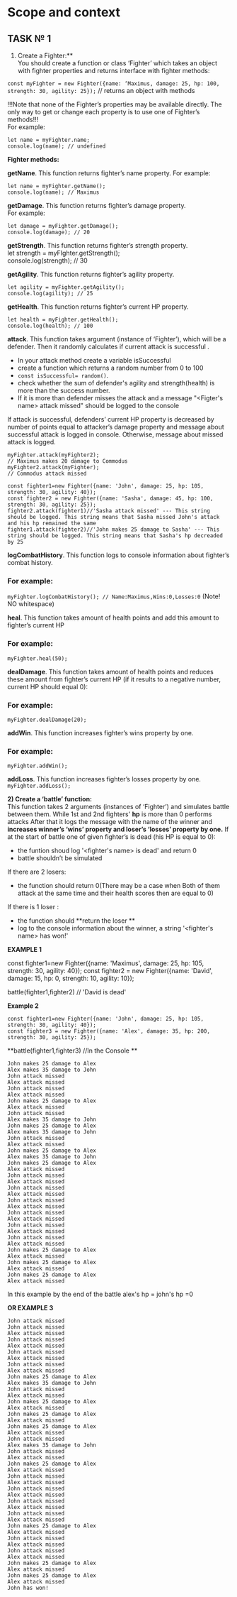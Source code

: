 # Scope and context
## TASK № 1
1) Create a Fighter:**  
You should create a function or class ‘Fighter’ which takes an object with fighter properties and returns interface with fighter methods:  

`const myFighter = new Fighter({name: ‘Maximus, damage: 25, hp: 100, strength: 30, agility: 25});` // returns an object with methods  

!!!Note that none of the Fighter’s properties may be available directly. The only way to get or change each property is to use one of Fighter’s methods!!!  
 For example:
```
let name = myFighter.name;  
console.log(name); // undefined  
```


**Fighter methods:**  

**getName**. 
This function returns fighter’s name property. 
 For example:
```
let name = myFighter.getName();  
console.log(name); // Maximus  
```


**getDamage**. This function returns fighter’s damage property.  
For example:
```
let damage = myFighter.getDamage();  
console.log(damage); // 20
```
  

**getStrength**. This function returns fighter’s strength property.  
	let strength = myFIghter.getStrength();  
	console.log(strength); // 30  

**getAgility**.
This function returns fighter’s agility property.  
```
let agility = myFighter.getAgility();  
console.log(agility); // 25  
```


**getHealth**. 
This function returns fighter’s current HP property.  
```
let health = myFighter.getHealth();  
console.log(health); // 100 
```
 

**attack**.
This function takes argument (instance of ‘Fighter’), which will be a defender. 
Then it randomly calculates if current attack is successful .

- In your attack method create a variable isSuccessful 
- create a function which returns a random number from 0 to 100 
- `const isSuccessful= random()`.
- check whether the sum of defender's agility and strength(health) is more than the success number.
- If it is more than defender misses the attack 
and a message "<Figter's name> attack missed" should be logged to the console

If attack is successful, defenders’ current HP property is decreased by number of points equal to attacker’s damage property and
message about successful attack is logged in console. Otherwise, message about missed attack is logged.  

```
myFighter.attack(myFighter2);  
// Maximus makes 20 damage to Commodus  
myFighter2.attack(myFighter);  
// Commodus attack missed 

const fighter1=new Fighter({name: 'John', damage: 25, hp: 105, strength: 30, agility: 40});
const fighter2 = new Fighter({name: 'Sasha', damage: 45, hp: 100, strength: 30, agility: 25});
fighter2.attack(fighter1)//'Sasha attack missed' --- This string should be logged. This string means that Sasha missed John's attack and his hp remained the same
fighter1.attack(fighter2)//'John makes 25 damage to Sasha' --- This string should be logged. This string means that Sasha's hp decreaded by 25
```
 

**logCombatHistory**. This function logs to console information about fighter’s combat
history.  
### For example:
`myFighter.logCombatHistory(); // Name:Maximus,Wins:0,Losses:0` (Note! NO whitespace) 

**heal**. This function takes amount of health points and add this amount to fighter’s current
HP 
### For example:

`myFighter.heal(50);`

**dealDamage**. This function takes amount of health points and reduces these amount from fighter’s current HP (if it results to a negative number, current HP should equal 0):  
### For example:
`myFighter.dealDamage(20);`

**addWin**. This function increases fighter’s wins property by one.
### For example:
`myFighter.addWin();`

**addLoss**. This function increases fighter’s losses property by one.  
`myFighter.addLoss();`

**2) Create a ‘battle’ function:**  
This function takes 2 arguments (instances of ‘Fighter’)  and simulates battle between them.
While 1st and 2nd fighters' **hp** is more than 0  performs attacks
After that it logs the message with the name of the winner and **increases winner’s ‘wins’ property and loser’s ‘losses’ property by one.**
If at the start of battle one of given fighter’s is dead (his HP is equal to 0):
- the funtion shoud log '<fighter's name> is dead' and return 0
- battle shouldn’t be simulated 

If there are 2 losers:

- the function should return 0(There may be a case when Both of them attack at the same time
and their health scores then are equal to 0)

If there is 1 loser :
- the function should **return the loser **
- log to the console information about the winner, a string '<fighter's name> has won!' 





**EXAMPLE 1**

const fighter1=new Fighter({name: 'Maximus', damage: 25, hp: 105, strength: 30, agility: 40});
const fighter2 = new Fighter({name: 'David', damage: 15, hp: 0, strength: 10, agility: 10});

battle(fighter1,fighter2) // 'David is dead'

**Example 2**


```
const fighter1=new Fighter({name: 'John', damage: 25, hp: 105, strength: 30, agility: 40});
const fighter3 = new Fighter({name: 'Alex', damage: 35, hp: 200, strength: 30, agility: 25});
```


**battle(fighter1,fighter3)
//In the Console **



```
John makes 25 damage to Alex
Alex makes 35 damage to John
John attack missed
Alex attack missed
John attack missed
Alex attack missed
John makes 25 damage to Alex
Alex attack missed
John attack missed
Alex makes 35 damage to John
John makes 25 damage to Alex
Alex makes 35 damage to John
John attack missed
Alex attack missed
John makes 25 damage to Alex
Alex makes 35 damage to John
John makes 25 damage to Alex
Alex attack missed
John attack missed
Alex attack missed
John attack missed
Alex attack missed
John attack missed
Alex attack missed
John attack missed
Alex attack missed
John attack missed
Alex attack missed
John attack missed
Alex attack missed
John makes 25 damage to Alex
Alex attack missed
John makes 25 damage to Alex
Alex attack missed
John makes 25 damage to Alex
Alex attack missed

```
In this example by the end of the battle 
alex's hp = john's hp =0


**OR EXAMPLE 3**


```
John attack missed
John attack missed
Alex attack missed
John attack missed
Alex attack missed
John attack missed
Alex attack missed
John attack missed
Alex attack missed
John makes 25 damage to Alex
Alex makes 35 damage to John
John attack missed
Alex attack missed
John makes 25 damage to Alex
Alex attack missed
John makes 25 damage to Alex
Alex attack missed
John makes 25 damage to Alex
Alex attack missed
John attack missed
Alex makes 35 damage to John
John attack missed
Alex attack missed
John makes 25 damage to Alex
Alex attack missed
John attack missed
Alex attack missed
John attack missed
Alex attack missed
John attack missed
Alex attack missed
John attack missed
Alex attack missed
John makes 25 damage to Alex
Alex attack missed
John attack missed
Alex attack missed
John attack missed
Alex attack missed
John makes 25 damage to Alex
Alex attack missed
John makes 25 damage to Alex
Alex attack missed
John has won!

```



